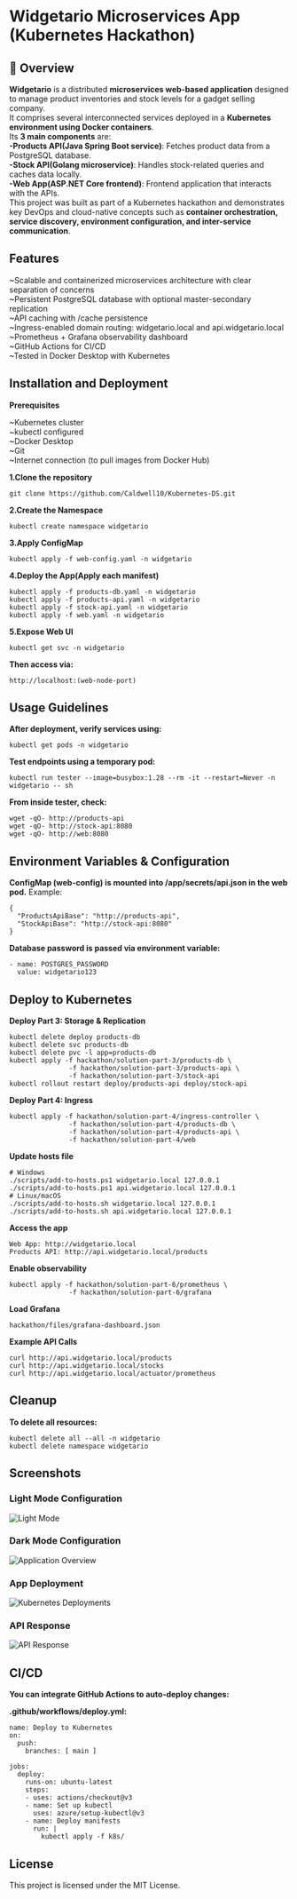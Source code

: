 # Widgetario Microservices App (Kubernetes Hackathon)

## 📌 Overview

**Widgetario** is a distributed **microservices web-based application** designed to manage product inventories and stock levels for a gadget selling company.  
It comprises several interconnected services deployed in a **Kubernetes environment using Docker containers**.  
Its **3 main components** are:  
**-Products API(Java Spring Boot service)**: Fetches product data from a PostgreSQL database.  
**-Stock API(Golang microservice)**: Handles stock-related queries and caches data locally.  
**-Web App(ASP.NET Core frontend)**: Frontend application that interacts with the APIs.  
This project was built as part of a Kubernetes hackathon and demonstrates key DevOps and cloud-native concepts such as **container orchestration, service discovery, environment configuration, and inter-service communication**.  

## **Features**

~Scalable and containerized microservices architecture with clear separation of concerns  
~Persistent PostgreSQL database with optional master-secondary replication  
~API caching with /cache persistence  
~Ingress-enabled domain routing: widgetario.local and api.widgetario.local  
~Prometheus + Grafana observability dashboard  
~GitHub Actions for CI/CD  
~Tested in Docker Desktop with Kubernetes  

## **Installation and Deployment**  

**Prerequisites**  

~Kubernetes cluster  
~kubectl configured  
~Docker Desktop  
~Git  
~Internet connection (to pull images from Docker Hub)  

**1.Clone the repository**  

```
git clone https://github.com/Caldwell10/Kubernetes-DS.git
```

**2.Create the Namespace**  

```
kubectl create namespace widgetario
```  

**3.Apply ConfigMap**  

```
kubectl apply -f web-config.yaml -n widgetario
```

**4.Deploy the App(Apply each manifest)**  

```
kubectl apply -f products-db.yaml -n widgetario  
kubectl apply -f products-api.yaml -n widgetario  
kubectl apply -f stock-api.yaml -n widgetario  
kubectl apply -f web.yaml -n widgetario
```  

**5.Expose Web UI**  

```
kubectl get svc -n widgetario
```

**Then access via:**

```
http://localhost:(web-node-port)
```

## **Usage Guidelines**  

**After deployment, verify services using:**

```
kubectl get pods -n widgetario
```

**Test endpoints using a temporary pod:**

```
kubectl run tester --image=busybox:1.28 --rm -it --restart=Never -n widgetario -- sh
```

**From inside tester, check:**

```
wget -qO- http://products-api  
wget -qO- http://stock-api:8080  
wget -qO- http://web:8080
```


## **Environment Variables & Configuration**
**ConfigMap (web-config) is mounted into /app/secrets/api.json in the web pod.**
Example:

```
{
  "ProductsApiBase": "http://products-api",  
  "StockApiBase": "http://stock-api:8080"
}
```

**Database password is passed via environment variable:**

```
- name: POSTGRES_PASSWORD  
  value: widgetario123
```

## Deploy to Kubernetes
**Deploy Part 3: Storage & Replication**
```
kubectl delete deploy products-db
kubectl delete svc products-db
kubectl delete pvc -l app=products-db
kubectl apply -f hackathon/solution-part-3/products-db \
               -f hackathon/solution-part-3/products-api \
               -f hackathon/solution-part-3/stock-api
kubectl rollout restart deploy/products-api deploy/stock-api
```

**Deploy Part 4: Ingress**
```
kubectl apply -f hackathon/solution-part-4/ingress-controller \
               -f hackathon/solution-part-4/products-db \
               -f hackathon/solution-part-4/products-api \
               -f hackathon/solution-part-4/web
```

**Update hosts file**
```
# Windows
./scripts/add-to-hosts.ps1 widgetario.local 127.0.0.1
./scripts/add-to-hosts.ps1 api.widgetario.local 127.0.0.1
# Linux/macOS
./scripts/add-to-hosts.sh widgetario.local 127.0.0.1
./scripts/add-to-hosts.sh api.widgetario.local 127.0.0.1
```

 **Access the app**

```
Web App: http://widgetario.local
Products API: http://api.widgetario.local/products
```

**Enable observability**
```
kubectl apply -f hackathon/solution-part-6/prometheus \
               -f hackathon/solution-part-6/grafana
```
**Load Grafana**
```
hackathon/files/grafana-dashboard.json
```

**Example API Calls**
```
curl http://api.widgetario.local/products
curl http://api.widgetario.local/stocks
curl http://api.widgetario.local/actuator/prometheus
```

## **Cleanup**
**To delete all resources:**

```
kubectl delete all --all -n widgetario  
kubectl delete namespace widgetario
```

## Screenshots

### Light Mode Configuration
![Light Mode](screenshots/part-1.png)

### Dark Mode Configuration
![Application Overview](screenshots/part-2.png)

### App Deployment  
![Kubernetes Deployments](screenshots/local.png)

### API Response  
![API Response](screenshots/products-api.png)


## CI/CD
**You can integrate GitHub Actions to auto-deploy changes:**

**.github/workflows/deploy.yml:**

```
name: Deploy to Kubernetes  
on:  
  push:  
    branches: [ main ]

jobs:  
  deploy:  
    runs-on: ubuntu-latest  
    steps:  
    - uses: actions/checkout@v3  
    - name: Set up kubectl  
      uses: azure/setup-kubectl@v3  
    - name: Deploy manifests  
      run: |  
        kubectl apply -f k8s/
```  

## License
This project is licensed under the MIT License.
